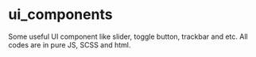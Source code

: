 # ui_components
Some useful UI component like slider, toggle button, trackbar and etc. All codes are in pure JS, SCSS and html.
